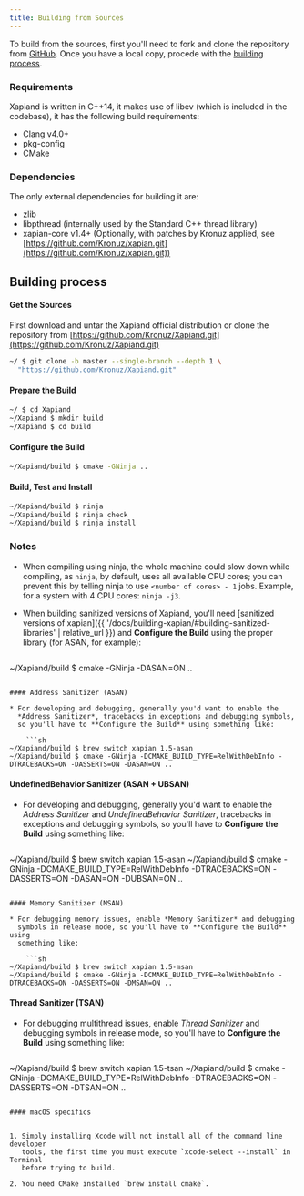 ```yaml
---
title: Building from Sources
---
```


[GitHub]: https://github.com/Kronuz/Xapiand

To build from the sources, first you'll need to fork and clone the repository
from [GitHub]. Once you have a local copy, procede with the
[building process](#building-process).


### Requirements

Xapiand is written in C++14, it makes use of libev (which is included in the
codebase), it has the following build requirements:

* Clang v4.0+
* pkg-config
* CMake


### Dependencies

The only external dependencies for building it are:

* zlib
* libpthread (internally used by the Standard C++ thread library)
* xapian-core v1.4+ (Optionally, with patches by Kronuz applied, see [https://github.com/Kronuz/xapian.git](https://github.com/Kronuz/xapian.git))


## Building process

#### Get the Sources

First download and untar the Xapiand official distribution or clone the
repository from [https://github.com/Kronuz/Xapiand.git](https://github.com/Kronuz/Xapiand.git)

```sh
~/ $ git clone -b master --single-branch --depth 1 \
  "https://github.com/Kronuz/Xapiand.git"
```

#### Prepare the Build

```sh
~/ $ cd Xapiand
~/Xapiand $ mkdir build
~/Xapiand $ cd build
```

#### Configure the Build

```sh
~/Xapiand/build $ cmake -GNinja ..
```

#### Build, Test and Install

```sh
~/Xapiand/build $ ninja
~/Xapiand/build $ ninja check
~/Xapiand/build $ ninja install
```


### Notes

* When compiling using ninja, the whole machine could slow down while compiling,
  as `ninja`, by default, uses all available CPU cores; you can prevent this by
  telling ninja to use `<number of cores> - 1` jobs. Example, for a system with
  4 CPU cores: `ninja -j3`.

* When building sanitized versions of Xapiand, you'll need
  [sanitized versions of xapian]({{ '/docs/building-xapian/#building-sanitized-libraries' | relative_url }})
  and **Configure the Build** using the proper library (for ASAN, for example):

    ```sh
~/Xapiand/build $ cmake -GNinja -DASAN=ON ..
```

#### Address Sanitizer (ASAN)

* For developing and debugging, generally you'd want to enable the
  *Address Sanitizer*, tracebacks in exceptions and debugging symbols,
  so you'll have to **Configure the Build** using something like:

    ```sh
~/Xapiand/build $ brew switch xapian 1.5-asan
~/Xapiand/build $ cmake -GNinja -DCMAKE_BUILD_TYPE=RelWithDebInfo -DTRACEBACKS=ON -DASSERTS=ON -DASAN=ON ..
```

#### UndefinedBehavior Sanitizer (ASAN + UBSAN)

* For developing and debugging, generally you'd want to enable the
  *Address Sanitizer* and *UndefinedBehavior Sanitizer*, tracebacks in
  exceptions and debugging symbols, so you'll have to **Configure the Build**
  using something like:

    ```sh
~/Xapiand/build $ brew switch xapian 1.5-asan
~/Xapiand/build $ cmake -GNinja -DCMAKE_BUILD_TYPE=RelWithDebInfo -DTRACEBACKS=ON -DASSERTS=ON -DASAN=ON -DUBSAN=ON ..
```

#### Memory Sanitizer (MSAN)

* For debugging memory issues, enable *Memory Sanitizer* and debugging
  symbols in release mode, so you'll have to **Configure the Build** using
  something like:

    ```sh
~/Xapiand/build $ brew switch xapian 1.5-msan
~/Xapiand/build $ cmake -GNinja -DCMAKE_BUILD_TYPE=RelWithDebInfo -DTRACEBACKS=ON -DASSERTS=ON -DMSAN=ON ..
```

#### Thread Sanitizer (TSAN)

* For debugging multithread issues, enable *Thread Sanitizer* and debugging
  symbols in release mode, so you'll have to **Configure the Build** using
  something like:

    ```sh
~/Xapiand/build $ brew switch xapian 1.5-tsan
~/Xapiand/build $ cmake -GNinja -DCMAKE_BUILD_TYPE=RelWithDebInfo -DTRACEBACKS=ON -DASSERTS=ON -DTSAN=ON ..
```

#### macOS specifics


1. Simply installing Xcode will not install all of the command line developer
   tools, the first time you must execute `xcode-select --install` in Terminal
   before trying to build.

2. You need CMake installed `brew install cmake`.

